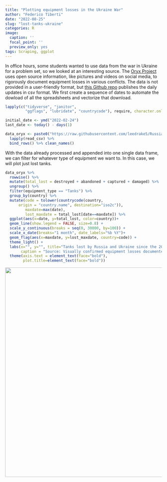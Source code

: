 ```yaml
---
title: "Plotting equipment losses in the Ukraine War"
author: "Federico Tiberti"
date: "2022-08-25"
slug: "lost-tanks-ukraine"
categories: R
image:
  caption: ''
  focal_point: ''
  preview_only: yes
tags: Scraping, ggplot
---
```




In office hours, some students wanted to use data from the war in Ukraine for a problem set, so we looked at an interesting source. The [Oryx Project](https://www.oryxspioenkop.com/) uses open source information, like pictures and videos on social media, to rigorously document equipment losses in various conflicts. The data is not provided in a user-friendly format, but [this Github repo](https://github.com/leedrake5/Russia-Ukraine/tree/main/data/byType) publishes the daily updates in csv format. We first create a sequence of dates to automate the dowload of all the spreadsheets and vectorize that download.


```r
lapply(c("tidyverse", "janitor",
         "ggflags", "lubridate", "countrycode"), require, character.only=T)

initial_date <- ymd("2022-02-24")
last_date <- today() - days(1)

data_oryx <- paste0("https://raw.githubusercontent.com/leedrake5/Russia-Ukraine/main/data/byType/", seq(initial_date, last_date, by="days"), ".csv") %>% 
  lapply(read_csv) %>% 
  bind_rows() %>% clean_names()
```

With the data already processed and appended into one single data frame, we can filter for whatever type of equipment we want to. In this case, we will plot just lost tanks.


```r
data_oryx %>% 
  rowwise() %>% 
  mutate(total_lost = destroyed + abandoned + captured + damaged) %>% 
  ungroup() %>% 
  filter(equipment_type == "Tanks") %>% 
  group_by(country) %>% 
  mutate(code = tolower(countrycode(country, 
      origin = "country.name", destination="iso2c")), 
         maxdate=max(date), 
         lost_maxdate = total_lost[date==maxdate]) %>% 
  ggplot(aes(x=date, y=total_lost, color=country))+
  geom_line(show.legend = FALSE, size=0.8) +
  scale_y_continuous(breaks = seq(0, 30000, by=100)) +
  scale_x_date(breaks="1 month", date_labels="%b %Y")+
  geom_flag(aes(x=maxdate, y=lost_maxdate, country=code)) +
  theme_light() +
  labs(x="", y="", title="Tanks lost by Russia and Ukraine since the 2022 Russian Invasion", 
       caption = "Source: Visually confirmed equipment losses documented by Oryx Project") +
  theme(axis.text = element_text(face="bold"), 
        plot.title=element_text(face="bold"))
```

<img src="{{< blogdown/postref >}}index.en_files/figure-html/unnamed-chunk-3-1.png" width="672" />


